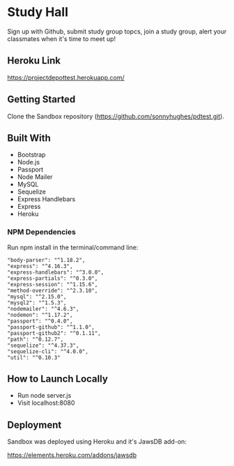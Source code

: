 # Study Hall

Sign up with Github, submit study group topcs, join a study group, alert your classmates when it's time to meet up!

## Heroku Link

https://projectdepottest.herokuapp.com/

## Getting Started

Clone the Sandbox repository (https://github.com/sonnyhughes/pdtest.git).

## Built With

* Bootstrap
* Node.js
* Passport
* Node Mailer
* MySQL
* Sequelize
* Express Handlebars
* Express
* Heroku

### NPM Dependencies

Run npm install in the terminal/command line:

    "body-parser": "^1.18.2",
    "express": "^4.16.3",
    "express-handlebars": "^3.0.0",
    "express-partials": "^0.3.0",
    "express-session": "^1.15.6",
    "method-override": "^2.3.10",
    "mysql": "^2.15.0",
    "mysql2": "^1.5.3",
    "nodemailer": "^4.6.3",
    "nodemon": "^1.17.2",
    "passport": "^0.4.0",
    "passport-github": "^1.1.0",
    "passport-github2": "^0.1.11",
    "path": "^0.12.7",
    "sequelize": "^4.37.3",
    "sequelize-cli": "^4.0.0",
    "util": "^0.10.3"

## How to Launch Locally

* Run node server.js
* Visit localhost:8080 

## Deployment

Sandbox was deployed using Heroku and it's JawsDB add-on:

https://elements.heroku.com/addons/jawsdb

